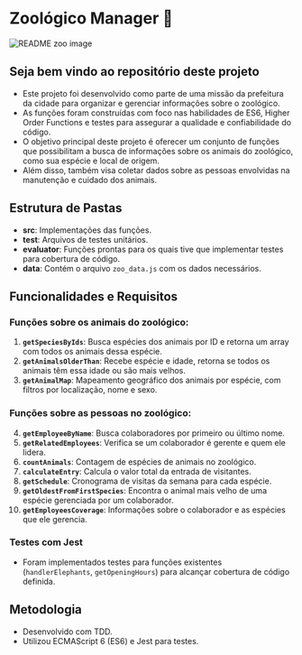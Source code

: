 # Zoológico Manager 🐾

![README zoo image](https://github.com/SamuelSfeir/zoo-functions/blob/e9701400f9a6b68c33347aa13a8fc706b770bd25/Samuel%20Sfeir.png)

## Seja bem vindo ao repositório deste projeto

- Este projeto foi desenvolvido como parte de uma missão da prefeitura da cidade para organizar e gerenciar informações sobre o zoológico.
- As funções foram construídas com foco nas habilidades de ES6, Higher Order Functions e testes para assegurar a qualidade e confiabilidade do código.
- O objetivo principal deste projeto é oferecer um conjunto de funções que possibilitam a busca de informações sobre os animais do zoológico, como sua espécie e local de origem.
- Além disso, também visa coletar dados sobre as pessoas envolvidas na manutenção e cuidado dos animais.
  
## Estrutura de Pastas

- **src**: Implementações das funções.
- **test**: Arquivos de testes unitários.
- **evaluator**: Funções prontas para os quais tive que implementar testes para cobertura de código.
- **data**: Contém o arquivo `zoo_data.js` com os dados necessários.

## Funcionalidades e Requisitos

### Funções sobre os animais do zoológico:

1. **`getSpeciesByIds`**: Busca espécies dos animais por ID e retorna um array com todos os animais dessa espécie.
2. **`getAnimalsOlderThan`**: Recebe espécie e idade, retorna se todos os animais têm essa idade ou são mais velhos.
3. **`getAnimalMap`**: Mapeamento geográfico dos animais por espécie, com filtros por localização, nome e sexo.

### Funções sobre as pessoas no zoológico:

4. **`getEmployeeByName`**: Busca colaboradores por primeiro ou último nome.
5. **`getRelatedEmployees`**: Verifica se um colaborador é gerente e quem ele lidera.
6. **`countAnimals`**: Contagem de espécies de animais no zoológico.
7. **`calculateEntry`**: Calcula o valor total da entrada de visitantes.
8. **`getSchedule`**: Cronograma de visitas da semana para cada espécie.
9. **`getOldestFromFirstSpecies`**: Encontra o animal mais velho de uma espécie gerenciada por um colaborador.
10. **`getEmployeesCoverage`**: Informações sobre o colaborador e as espécies que ele gerencia.

### Testes com Jest

- Foram implementados testes para funções existentes (`handlerElephants`, `getOpeningHours`) para alcançar cobertura de código definida.

## Metodologia

- Desenvolvido com TDD.
- Utilizou ECMAScript 6 (ES6) e Jest para testes.
